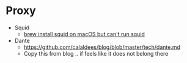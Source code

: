 Proxy
=====

* Squid
    * [brew install squid on macOS but can't run squid](https://serverfault.com/questions/1015769/brew-install-squid-on-macos-but-cant-run-squid)
* Dante
    * https://github.com/calaldees/blog/blob/master/tech/dante.md
    * Copy this from blog .. if feels like it does not belong there
